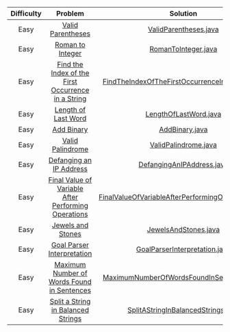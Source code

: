 | Difficulty |                                                                                                    Problem                                                       		 		                                                                                                     |                            Solution                                                                                                                               				 		                            
|:----------:|:--------------------------------------------------------------------------------------------------------------------------------------------------------------------------------------------------------------------------------------------------------------------------:|:----------------------------------------------------------------------------------------------------------------------------------------------------------------------------------------------------:|
|  Easy   	  |                                                                          [Valid Parentheses](https://leetcode.com/problems/valid-parentheses)                                               		 		                                                                          |                                 [ValidParentheses.java](https://github.com/Jyeverson/leetcode/blob/main/src/JAVA.ValidParentheses.java)                     				 		                                  |															   |
|  Easy   	  |                                                                           [Roman to Integer](https://leetcode.com/problems/roman-to-integer)                                               		 		                                                                           |                                   [RomanToInteger.java](https://github.com/Jyeverson/leetcode/blob/main/src/JAVA.RomanToInteger.java)                     				 		                                    |															   |
|  Easy   	  |                                         [Find the Index of the First Occurrence in a String](https://leetcode.com/problems/find-the-index-of-the-first-occurrence-in-a-string)                                               		 		                                         |        [FindTheIndexOfTheFirstOccurrenceInAString.java](https://github.com/Jyeverson/leetcode/blob/main/src/JAVA.FindTheIndexOfTheFirstOccurrenceInAString.java)                     				 		         |															   |
|  Easy   	  |                                                                        [Length of Last Word](https://leetcode.com/problems/length-of-last-word)                                               		 		                                                                        |                                 [LengthOfLastWord.java](https://github.com/Jyeverson/leetcode/blob/main/src/JAVA.LengthOfLastWord.java)                     				 		                                  |															   |
|  Easy   	  |                                                                                 [Add Binary](https://leetcode.com/problems/add-binary)                                               		 		                                                                                 |                                        [AddBinary.java](https://github.com/Jyeverson/leetcode/blob/main/src/JAVA.AddBinary.java)                     				 		                                         |															   |
|  Easy   	  |                                                                           [Valid Palindrome](https://leetcode.com/problems/valid-palindrome)                                               		 		                                                                           |                                  [ValidPalindrome.java](https://github.com/Jyeverson/leetcode/blob/main/src/JAVA.ValidPalindrome.java)                     				 		                                   |															   |
|  Easy   	  |                                                                    [Defanging an IP Address](https://leetcode.com/problems/defanging-an-ip-address)                                               		 		                                                                    |                                  [DefangingAnIPAddress.java](https://github.com/Jyeverson/leetcode/blob/main/src/JAVA.DefangingAnIPAddress.java)                     				 		                                   |															   |
|  Easy   	  |                                        [Final Value of Variable After Performing Operations](https://leetcode.com/problems/final-value-of-variable-after-performing-operations)                                               		 		                                        |                                  [FinalValueOfVariableAfterPerformingOperations.java](https://github.com/Jyeverson/leetcode/blob/main/src/JAVA.FinalValueOfVariableAfterPerformingOperations.java)                     				 		                                   |															   |
|  Easy   	  |                                                                          [Jewels and Stones](https://leetcode.com/problems/jewels-and-stones)                                               		 		                                                                          |                                  [JewelsAndStones.java](https://github.com/Jyeverson/leetcode/blob/main/src/JAVA.JewelsAndStones.java)                     				 		                                   |															   |
|  Easy   	  |                                                                 [Goal Parser Interpretation](https://leetcode.com/problems/goal-parser-interpretation)                                               		 		                                                                 |                                  [GoalParserInterpretation.java](https://github.com/Jyeverson/leetcode/blob/main/src/JAVA.GoalParserInterpretation.java)                     				 		                                   |															   |
|  Easy   	  |                                                 [Maximum Number of Words Found in Sentences](https://leetcode.com/problems/maximum-number-of-words-found-in-sentences)                                               		 		                                                 |                                  [MaximumNumberOfWordsFoundInSentences.java](https://github.com/Jyeverson/leetcode/blob/main/src/JAVA.MaximumNumberOfWordsFoundInSentences.java)                     				 		                                   |															   |
|  Easy   	  |                                                     [Split a String in Balanced Strings](https://leetcode.com/problems/https://leetcode.com/problems/split-a-string-in-balanced-strings)                                               		 		                                                     |                                  [SplitAStringInBalancedStrings.java](https://github.com/Jyeverson/leetcode/blob/main/src/JAVA.SplitAStringInBalancedStrings.java)                     				 		                                   |															   |
